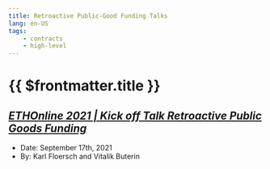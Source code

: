 ```yaml
---
title: Retroactive Public-Good Funding Talks
lang: en-US
tags:
    - contracts
    - high-level
---
```


# {{ $frontmatter.title }}

## [*ETHOnline 2021 | Kick off Talk Retroactive Public Goods Funding*](https://www.youtube.com/watch?v=OrrkuUlFfOQ)

* Date: September 17th, 2021
* By: Karl Floersch and Vitalik Buterin

